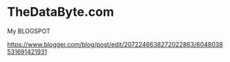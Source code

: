 # TheDataByte.com

My BLOGSPOT

https://www.blogger.com/blog/post/edit/2072246638272022863/6048038531691421931
